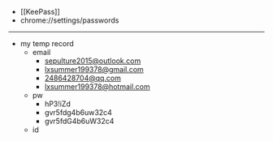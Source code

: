 - [[KeePass]]
- chrome://settings/passwords
- ---
- my temp record
    - email
        - sepulture2015@outlook.com
        - lxsummer199378@gmail.com
        - 2486428704@qq.com
        - lxsummer199378@hotmail.com
    - pw
        - hP3!iZd
        - gvr5fdg4b6uw32c4
        - gvr5fdG4b6uW32c4
    - id
